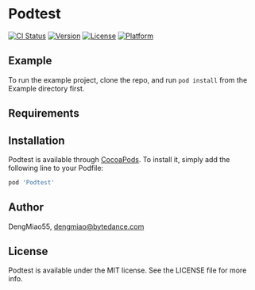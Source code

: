 # Podtest

[![CI Status](https://img.shields.io/travis/DengMiao55/Podtest.svg?style=flat)](https://travis-ci.org/DengMiao55/Podtest)
[![Version](https://img.shields.io/cocoapods/v/Podtest.svg?style=flat)](https://cocoapods.org/pods/Podtest)
[![License](https://img.shields.io/cocoapods/l/Podtest.svg?style=flat)](https://cocoapods.org/pods/Podtest)
[![Platform](https://img.shields.io/cocoapods/p/Podtest.svg?style=flat)](https://cocoapods.org/pods/Podtest)

## Example

To run the example project, clone the repo, and run `pod install` from the Example directory first.

## Requirements

## Installation

Podtest is available through [CocoaPods](https://cocoapods.org). To install
it, simply add the following line to your Podfile:

```ruby
pod 'Podtest'
```

## Author

DengMiao55, dengmiao@bytedance.com

## License

Podtest is available under the MIT license. See the LICENSE file for more info.
